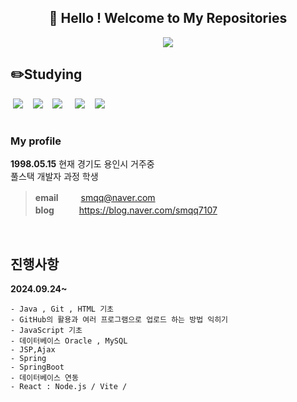 <center>
  
## 🐰 Hello ! Welcome to My Repositories 

<div align= "center">
    <img src="https://capsule-render.vercel.app/api?type=wave&color=0:f1d3ce,100:f7f5d4&height=120&text=Welcome!&animation=fadeIn&fontColor=bbd0e8&fontSize=50" />
    </div>
    

</center>








## ✏️Studying  
 
&nbsp;<img src="https://img.shields.io/badge/Git-F05032?style=flat-square&logo=git&logoColor=white"/> &nbsp;&nbsp;
<img src="https://img.shields.io/badge/HTML5-E34F26?style=flat-square&logo=html5&logoColor=white"/>&nbsp;&nbsp;&nbsp;
<img src="https://img.shields.io/badge/java-007396?style=flat-square&logo=java&logoColor=white"/> &nbsp;&nbsp;&nbsp;
<img src="https://img.shields.io/badge/GitHub-181717?style=flat-square&logo=GitHub&logoColor=white"/>&nbsp;&nbsp;&nbsp;
<img src="https://img.shields.io/badge/JavaScript-F7DF1E?style=for-the-badge&logo=JavaScript&logoColor=white">



#
### My profile

**1998.05.15**  현재 경기도 용인시 거주중 \
풀스택 개발자 과정 학생

> **email** 　　  smqq@naver.com \
> **blog**&nbsp;&nbsp; 　　https://blog.naver.com/smqq7107 


   
<br>   
   



## 진행사항
<b>2024.09.24~</b>

    - Java , Git , HTML 기초
    - GitHub의 활용과 여러 프로그램으로 업로드 하는 방법 익히기
    - JavaScript 기초
    - 데이터베이스 Oracle , MySQL
    - JSP,Ajax
    - Spring
    - SpringBoot
    - 데이터베이스 연동
    - React : Node.js / Vite /
